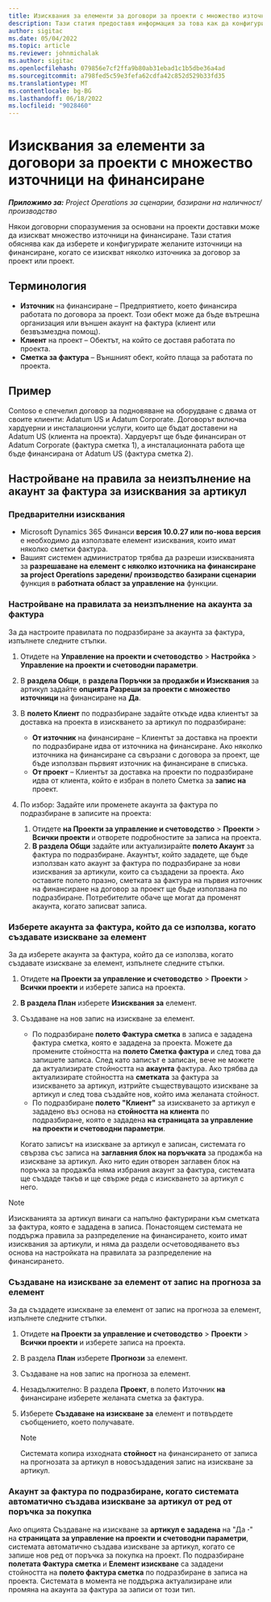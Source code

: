 ```yaml
---
title: Изисквания за елементи за договори за проекти с множество източници на финансиране
description: Тази статия предоставя информация за това как да конфигурирате и използвате изисквания за артикули с няколко източника на финансиране.
author: sigitac
ms.date: 05/04/2022
ms.topic: article
ms.reviewer: johnmichalak
ms.author: sigitac
ms.openlocfilehash: 079856e7cf2ffa9b80ab31ebad1c1b5dbe36a4ad
ms.sourcegitcommit: a798fed5c59e3fefa62cdfa42c852d529b33fd35
ms.translationtype: MT
ms.contentlocale: bg-BG
ms.lasthandoff: 06/18/2022
ms.locfileid: "9028460"
---
```

# <a name="item-requirements-for-project-contracts-with-multiple-funding-sources"></a>Изисквания за елементи за договори за проекти с множество източници на финансиране

_**Приложимо за:** Project Operations за сценарии, базирани на наличност/производство_

Някои договорни споразумения за основани на проекти доставки може да изискват множество източници на финансиране. Тази статия обяснява как да изберете и конфигурирате желаните източници на финансиране, когато се изискват няколко източника за договор за проект или проект.

## <a name="terminology"></a>Терминология

- **Източник** на финансиране – Предприятието, което финансира работата по договора за проект. Този обект може да бъде вътрешна организация или външен акаунт на фактура (клиент или безвъзмездна помощ).
- **Клиент** на проект – Обектът, на който се доставя работата по проекта.
- **Сметка за фактура** – Външният обект, който плаща за работата по проекта.

## <a name="example"></a>Пример

Contoso е спечелил договор за подновяване на оборудване с двама от своите клиенти: Adatum US и Adatum Corporate. Договорът включва хардуерни и инсталационни услуги, които ще бъдат доставени на Adatum US (клиента на проекта). Хардуерът ще бъде финансиран от Adatum Corporate (фактура сметка 1), а инсталационната работа ще бъде финансирана от Adatum US (фактура сметка 2).

## <a name="set-up-invoice-account-defaulting-rules-for-item-requirements"></a>Настройване на правила за неизпълнение на акаунт за фактура за изисквания за артикул

### <a name="prerequisites"></a>Предварителни изисквания

- Microsoft Dynamics 365 Финанси **версия 10.0.27 или по-нова версия** е необходимо да използвате елемент изисквания, които имат няколко сметки фактура.
- Вашият системен администратор трябва да разреши изискванията за **разрешаване на елемент с няколко източника на финансиране за project Operations заредени/ производство базирани сценарии** функция в **работната област за управление на** функции.

### <a name="set-up-the-invoice-account-defaulting-rules"></a>Настройване на правилата за неизпълнение на акаунта за фактура

За да настроите правилата по подразбиране за акаунта за фактура, изпълнете следните стъпки.

1. Отидете на **Управление на проекти и счетоводство** \> **Настройка** \> **Управление на проекти и счетоводни параметри**.
1. В **раздела Общи**, в **раздела Поръчки за продажби и Изисквания** за артикул задайте **опцията Разреши за проекти с множество източници** на финансиране на **Да**.
1. В **полето Клиент** по подразбиране задайте откъде идва клиентът за доставка на проекта в изискването за артикул по подразбиране:

    - **От източник** на финансиране – Клиентът за доставка на проекти по подразбиране идва от източника на финансиране. Ако няколко източника на финансиране са свързани с договора за проект, ще бъде използван първият източник на финансиране в списъка.
    - **От проект** – Клиентът за доставка на проекти по подразбиране идва от клиента, който е избран в полето Сметка за **запис на** проект.

1. По избор: Задайте или променете акаунта за фактура по подразбиране в записите на проекта:

    1. Отидете **на Проекти за управление и счетоводство** \> **Проекти** \> **Всички проекти** и отворете подробностите за записа на проекта.
    2. **В раздела Общи** задайте или актуализирайте **полето Акаунт** за фактура по подразбиране. Акаунтът, който зададете, ще бъде използван като акаунт за фактура по подразбиране за нови изисквания за артикули, които са създадени за проекта. Ако оставите полето празно, сметката за фактура на първия източник на финансиране на договор за проект ще бъде използвана по подразбиране. Потребителите обаче ще могат да променят акаунта, когато записват записа.

### <a name="select-the-invoice-account-to-use-when-you-create-an-item-requirement"></a>Изберете акаунта за фактура, който да се използва, когато създавате изискване за елемент

За да изберете акаунта за фактура, който да се използва, когато създавате изискване за елемент, изпълнете следните стъпки.

1. Отидете **на Проекти за управление и счетоводство** \> **Проекти** \> **Всички проекти** и изберете записа на проекта.
1. **В раздела План** изберете **Изисквания за** елемент.
1. Създаване на нов запис на изискване за елемент.

    - По подразбиране **полето Фактура сметка** в записа е зададена фактура сметка, която е зададена за проекта. Можете да промените стойността на **полето Сметка фактура** и след това да запишете записа. След като записът е записан, вече не можете да актуализирате стойността на **акаунта** фактура. Ако трябва да актуализирате стойността на **сметката** за фактура за изискването за артикул, изтрийте съществуващото изискване за артикул и след това създайте нов, който има желаната стойност.
    - По подразбиране **полето "Клиент"** за изискването за артикул е зададено въз основа на **стойността на клиента** по подразбиране, която е зададена **на страницата за управление на проекти и счетоводни параметри**.

    Когато записът на изискване за артикул е записан, системата го свързва със записа на **заглавния блок на поръчката** за продажба на изискване за артикул. Ако нито един отворен заглавен блок на поръчка за продажба няма избрания акаунт за фактура, системата ще създаде такъв и ще свърже реда с изискването за артикул с него.

> [!NOTE]
> Изискванията за артикул винаги са напълно фактурирани към сметката за фактура, която е зададена в записа. Понастоящем системата не поддържа правила за разпределение на финансирането, които имат изисквания за артикули, и няма да раздели осчетоводяването въз основа на настройката на правилата за разпределение на финансирането.

### <a name="create-an-item-requirement-from-an-item-forecast-record"></a>Създаване на изискване за елемент от запис на прогноза за елемент

За да създадете изискване за елемент от запис на прогноза за елемент, изпълнете следните стъпки.

1. Отидете **на Проекти за управление и счетоводство** \> **Проекти** \> **Всички проекти** и изберете записа на проекта.
1. В раздела **План** изберете **Прогнози** за елемент.
1. Създаване на нов запис на прогноза за елемент.
1. Незадължително: В раздела **Проект**, в полето Източник **на** финансиране изберете желаната сметка за фактура.
1. Изберете **Създаване на изискване за** елемент и потвърдете съобщението, което получавате.

    > [!NOTE]
    > Системата копира изходната **стойност** на финансирането от записа на прогнозата за артикул в новосъздадения запис на изискване за артикул.

### <a name="default-invoice-account-when-the-system-automatically-creates-an-item-requirement-from-a-purchase-order-line"></a>Акаунт за фактура по подразбиране, когато системата автоматично създава изискване за артикул от ред от поръчка за покупка

Ако опцията Създаване на изискване за **артикул е зададена** на "Да **·**" на **страницата за управление на проекти и счетоводни параметри**, системата автоматично създава изискване за артикул, когато се запише нов ред от поръчка за покупка на проект. По подразбиране **полетата Фактура сметка** и **Елемент изискване** са зададени стойността на **полето фактура сметка** по подразбиране в записа на проекта. Системата в момента не поддържа актуализиране или промяна на акаунта за фактура за записи от този тип.
